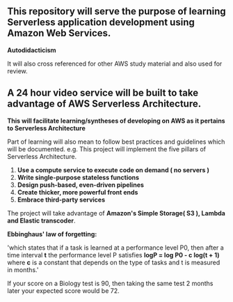 ## This repository will serve the purpose of learning Serverless application development using Amazon Web Services.
**Autodidacticism**

It will also cross referenced for other AWS study material and also used for review.



## A 24 hour video service will be built to take advantage of AWS Serverless Architecture.

**This will facilitate learning/syntheses of developing on AWS as it pertains to Serverless Architecture**

Part of learning will also mean to follow best practices and guidelines which will be documented.
e.g. This project will implement the five pillars of Serverless Architecture.


   1. **Use a compute service to execute code on demand ( no servers )**
   2. **Write single-purpose stateless functions**
   3. **Design push-based, even-driven pipelines**
   4. **Create thicker, more powerful front ends**
   5. **Embrace third-party services**

The project will take advantage of **Amazon's Simple Storage( S3 ), Lambda and Elastic transcoder**.





**Ebbinghaus' law of forgetting:**

'which states that if a task is learned at a performance level P0, then after a time interval **t** the performance level P satisfies
                                                      **logP = log P0 - c log(t + 1)**
where **c** is a constant that depends on the type of tasks and t is measured in months.'

If your score on a Biology test is 90, then taking the same test 2 months later your expected score would be 72.